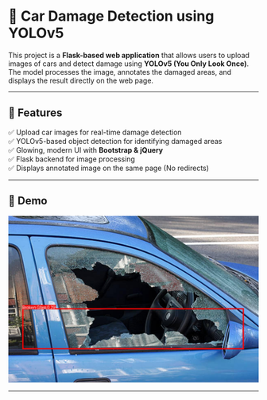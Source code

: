# 🚗 Car Damage Detection using YOLOv5  

This project is a **Flask-based web application** that allows users to upload images of cars and detect damage using **YOLOv5 (You Only Look Once)**. The model processes the image, annotates the damaged areas, and displays the result directly on the web page.  

---

## 📌 Features  
✅ Upload car images for real-time damage detection  
✅ YOLOv5-based object detection for identifying damaged areas  
✅ Glowing, modern UI with **Bootstrap & jQuery**  
✅ Flask backend for image processing  
✅ Displays annotated image on the same page (No redirects)  

---

## 📸 Demo  
![Demo Screenshot](static/images/annotated_image.jpg)  

---

